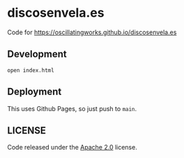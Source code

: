 # discosenvela.es

Code for https://oscillatingworks.github.io/discosenvela.es

## Development

```
open index.html
```

## Deployment

This uses Github Pages, so just push to `main`.

## LICENSE

Code released under the [Apache 2.0](https://github.com/oscillatingworks/aquestpati/blob/master/LICENSE) license.
